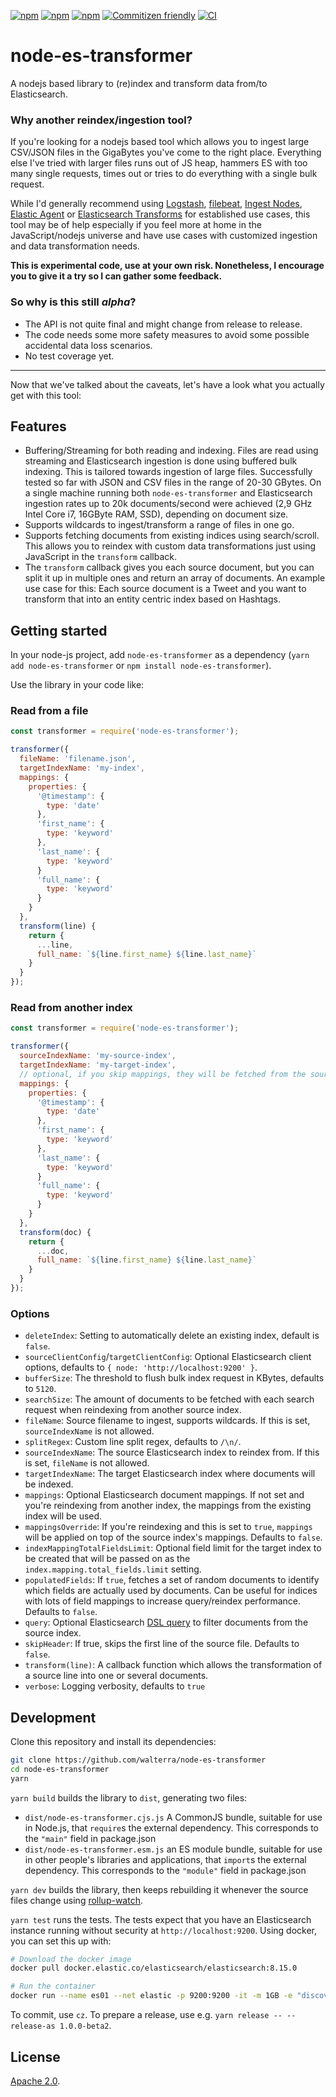 [![npm](https://img.shields.io/npm/v/node-es-transformer.svg?maxAge=2592000)](https://www.npmjs.com/package/node-es-transformer)
[![npm](https://img.shields.io/npm/l/node-es-transformer.svg?maxAge=2592000)](https://www.npmjs.com/package/node-es-transformer)
[![npm](https://img.shields.io/npm/dt/node-es-transformer.svg?maxAge=2592000)](https://www.npmjs.com/package/node-es-transformer)
[![Commitizen friendly](https://img.shields.io/badge/commitizen-friendly-brightgreen.svg)](http://commitizen.github.io/cz-cli/)
[![CI](https://github.com/walterra/node-es-transformer/actions/workflows/ci.yml/badge.svg)](https://github.com/walterra/node-es-transformer/actions)

# node-es-transformer

A nodejs based library to (re)index and transform data from/to Elasticsearch.

### Why another reindex/ingestion tool?

If you're looking for a nodejs based tool which allows you to ingest large CSV/JSON files in the GigaBytes you've come to the right place. Everything else I've tried with larger files runs out of JS heap, hammers ES with too many single requests, times out or tries to do everything with a single bulk request.

While I'd generally recommend using [Logstash](https://www.elastic.co/products/logstash), [filebeat](https://www.elastic.co/products/beats/filebeat), [Ingest Nodes](https://www.elastic.co/guide/en/elasticsearch/reference/master/ingest.html), [Elastic Agent](https://www.elastic.co/guide/en/fleet/current/fleet-overview.html) or [Elasticsearch Transforms](https://www.elastic.co/guide/en/elasticsearch/reference/current/transforms.html) for established use cases, this tool may be of help especially if you feel more at home in the JavaScript/nodejs universe and have use cases with customized ingestion and data transformation needs.

**This is experimental code, use at your own risk. Nonetheless, I encourage you to give it a try so I can gather some feedback.**

### So why is this still _alpha_?

- The API is not quite final and might change from release to release.
- The code needs some more safety measures to avoid some possible accidental data loss scenarios.
- No test coverage yet.

---

Now that we've talked about the caveats, let's have a look what you actually get with this tool:

## Features

- Buffering/Streaming for both reading and indexing. Files are read using streaming and Elasticsearch ingestion is done using buffered bulk indexing. This is tailored towards ingestion of large files. Successfully tested so far with JSON and CSV files in the range of 20-30 GBytes. On a single machine running both `node-es-transformer` and Elasticsearch ingestion rates up to 20k documents/second were achieved (2,9 GHz Intel Core i7, 16GByte RAM, SSD), depending on document size.
- Supports wildcards to ingest/transform a range of files in one go.
- Supports fetching documents from existing indices using search/scroll. This allows you to reindex with custom data transformations just using JavaScript in the `transform` callback.
- The `transform` callback gives you each source document, but you can split it up in multiple ones and return an array of documents. An example use case for this: Each source document is a Tweet and you want to transform that into an entity centric index based on Hashtags.

## Getting started

In your node-js project, add `node-es-transformer` as a dependency (`yarn add node-es-transformer` or `npm install node-es-transformer`).

Use the library in your code like:

### Read from a file

```javascript
const transformer = require('node-es-transformer');

transformer({
  fileName: 'filename.json',
  targetIndexName: 'my-index',
  mappings: {
    properties: {
      '@timestamp': {
        type: 'date'
      },
      'first_name': {
        type: 'keyword'
      },
      'last_name': {
        type: 'keyword'
      }
      'full_name': {
        type: 'keyword'
      }
    }
  },
  transform(line) {
    return {
      ...line,
      full_name: `${line.first_name} ${line.last_name}`
    }
  }
});
```

### Read from another index

```javascript
const transformer = require('node-es-transformer');

transformer({
  sourceIndexName: 'my-source-index',
  targetIndexName: 'my-target-index',
  // optional, if you skip mappings, they will be fetched from the source index.
  mappings: {
    properties: {
      '@timestamp': {
        type: 'date'
      },
      'first_name': {
        type: 'keyword'
      },
      'last_name': {
        type: 'keyword'
      }
      'full_name': {
        type: 'keyword'
      }
    }
  },
  transform(doc) {
    return {
      ...doc,
      full_name: `${line.first_name} ${line.last_name}`
    }
  }
});
```

### Options

- `deleteIndex`: Setting to automatically delete an existing index, default is `false`.
- `sourceClientConfig`/`targetClientConfig`: Optional Elasticsearch client options, defaults to `{ node: 'http://localhost:9200' }`.
- `bufferSize`: The threshold to flush bulk index request in KBytes, defaults to `5120`.
- `searchSize`: The amount of documents to be fetched with each search request when reindexing from another source index.
- `fileName`: Source filename to ingest, supports wildcards. If this is set, `sourceIndexName` is not allowed.
- `splitRegex`: Custom line split regex, defaults to `/\n/`.
- `sourceIndexName`: The source Elasticsearch index to reindex from. If this is set, `fileName` is not allowed.
- `targetIndexName`: The target Elasticsearch index where documents will be indexed.
- `mappings`: Optional Elasticsearch document mappings. If not set and you're reindexing from another index, the mappings from the existing index will be used.
- `mappingsOverride`: If you're reindexing and this is set to `true`, `mappings` will be applied on top of the source index's mappings. Defaults to `false`.
- `indexMappingTotalFieldsLimit`: Optional field limit for the target index to be created that will be passed on as the `index.mapping.total_fields.limit` setting.
- `populatedFields`: If `true`, fetches a set of random documents to identify which fields are actually used by documents. Can be useful for indices with lots of field mappings to increase query/reindex performance. Defaults to `false`.
- `query`: Optional Elasticsearch [DSL query](https://www.elastic.co/guide/en/elasticsearch/reference/current/query-dsl.html) to filter documents from the source index.
- `skipHeader`: If true, skips the first line of the source file. Defaults to `false`.
- `transform(line)`: A callback function which allows the transformation of a source line into one or several documents.
- `verbose`: Logging verbosity, defaults to `true`

## Development

Clone this repository and install its dependencies:

```bash
git clone https://github.com/walterra/node-es-transformer
cd node-es-transformer
yarn
```

`yarn build` builds the library to `dist`, generating two files:

- `dist/node-es-transformer.cjs.js`
  A CommonJS bundle, suitable for use in Node.js, that `require`s the external dependency. This corresponds to the `"main"` field in package.json
- `dist/node-es-transformer.esm.js`
  an ES module bundle, suitable for use in other people's libraries and applications, that `import`s the external dependency. This corresponds to the `"module"` field in package.json

`yarn dev` builds the library, then keeps rebuilding it whenever the source files change using [rollup-watch](https://github.com/rollup/rollup-watch).

`yarn test` runs the tests. The tests expect that you have an Elasticsearch instance running without security at `http://localhost:9200`. Using docker, you can set this up with:

```bash
# Download the docker image
docker pull docker.elastic.co/elasticsearch/elasticsearch:8.15.0

# Run the container
docker run --name es01 --net elastic -p 9200:9200 -it -m 1GB -e "discovery.type=single-node" -e "xpack.security.enabled=false" docker.elastic.co/elasticsearch/elasticsearch:8.15.0
```

To commit, use `cz`. To prepare a release, use e.g. `yarn release -- --release-as 1.0.0-beta2`.

## License

[Apache 2.0](LICENSE).
